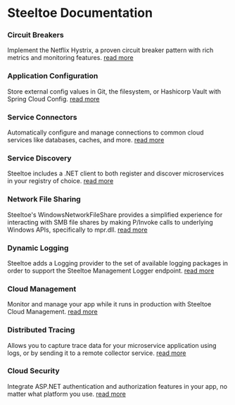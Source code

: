 # Steeltoe Documentation

### Circuit Breakers

Implement the Netflix Hystrix, a proven circuit breaker pattern with rich metrics and monitoring features.
[read more](/docs/circuitbreaker)

### Application Configuration

Store external config values in Git, the filesystem, or Hashicorp Vault with Spring Cloud Config.
[read more](/docs/configuration)

### Service Connectors

Automatically configure and manage connections to common cloud services like databases, caches, and more.
[read more](/docs/connectors)

### Service Discovery

Steeltoe includes a .NET client to both register and discover microservices in your registry of choice.
[read more](/docs/discovery)

### Network File Sharing

Steeltoe's WindowsNetworkFileShare provides a simplified experience for interacting with SMB file shares by making P/Invoke calls to underlying Windows APIs, specifically to mpr.dll.
[read more](/docs/fileshares)

### Dynamic Logging

Steeltoe adds a Logging provider to the set of available logging packages in order to support the Steeltoe Management Logger endpoint.
[read more](/docs/logging)

### Cloud Management

Monitor and manage your app while it runs in production with Steeltoe Cloud Management.
[read more](/docs/management)

### Distributed Tracing

Allows you to capture trace data for your microservice application using logs, or by sending it to a remote collector service.
[read more](/docs/tracing)

### Cloud Security

Integrate ASP.NET authentication and authorization features in your app, no matter what platform you use.
[read more](/docs/security)

